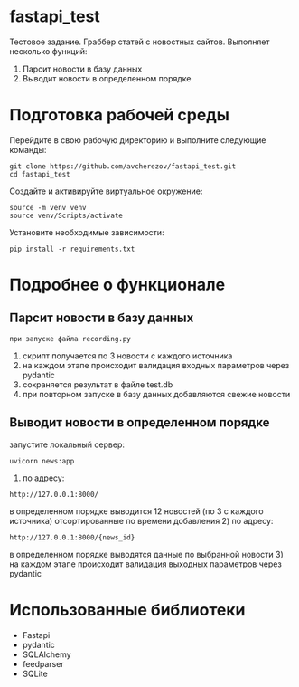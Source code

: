 # fastapi_test

Тестовое задание.
Граббер статей с новостных сайтов.
Выполняет несколько функций:
1. Парсит новости в базу данных
2. Выводит новости в определенном порядке

# Подготовка рабочей среды
Перейдите в свою рабочую директорию и выполните следующие команды:
```
git clone https://github.com/avcherezov/fastapi_test.git
cd fastapi_test
```
Создайте и активируйте виртуальное окружение:
```
source -m venv venv
source venv/Scripts/activate
```
Установите необходимые зависимости:
```
pip install -r requirements.txt
```
# Подробнее о функционале
## Парсит новости в базу данных
```
при запуске файла recording.py
```
1) скрипт получается по 3 новости с каждого источника
2) на каждом этапе происходит валидация входных параметров через pydantic
3) сохраняется результат в файле test.db
4) при повторном запуске в базу данных добавляются свежие новости

## Выводит новости в определенном порядке
запустите локальный сервер:
```
uvicorn news:app
```
1) по адресу:
```
http://127.0.0.1:8000/
```
в определенном порядке выводится 12 новостей (по 3 с каждого источника) отсортированные по времени добавления
2) по адресу:
```
http://127.0.0.1:8000/{news_id}
```
в определенном порядке выводятся данные по выбранной новости
3) на каждом этапе происходит валидация выходных параметров через pydantic

# Использованные библиотеки
- Fastapi
- pydantic
- SQLAlchemy
- feedparser
- SQLite
